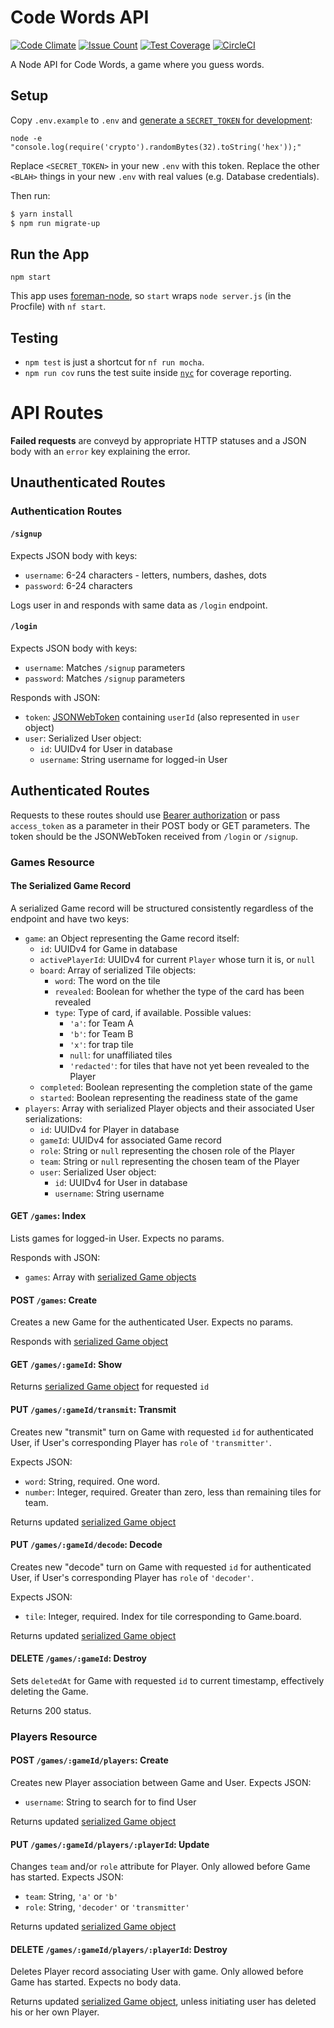 # Code Words API
[![Code Climate](https://codeclimate.com/github/bensaufley/code-words-api/badges/gpa.svg)](https://codeclimate.com/github/bensaufley/code-words-api) [![Issue Count](https://codeclimate.com/github/bensaufley/code-words-api/badges/issue_count.svg)](https://codeclimate.com/github/bensaufley/code-words-api) [![Test Coverage](https://codeclimate.com/github/bensaufley/code-words-api/badges/coverage.svg)](https://codeclimate.com/github/bensaufley/code-words-api/coverage) [![CircleCI](https://circleci.com/gh/bensaufley/code-words-api/tree/master.svg?style=shield)](https://circleci.com/gh/bensaufley/code-words-api/tree/master)


A Node API for Code Words, a game where you guess words.

## Setup

Copy `.env.example` to `.env` and
[generate a `SECRET_TOKEN` for development](secret-key-gen):

```
node -e "console.log(require('crypto').randomBytes(32).toString('hex'));"
```

Replace `<SECRET_TOKEN>` in your new `.env` with this token. Replace the
other `<BLAH>` things in your new `.env` with real values (e.g. Database
credentials).

Then run:

```sh
$ yarn install
$ npm run migrate-up
```

## Run the App

`npm start`

This app uses [foreman-node], so `start` wraps `node server.js` (in the
Procfile) with `nf start`.

## Testing

- `npm test` is just a shortcut for `nf run mocha`.
- `npm run cov` runs the test suite inside [`nyc`] for coverage reporting.

[secret-key-gen]: https://github.com/dwyl/learn-json-web-tokens#how-to-generate-secret-key
[`nyc`]: https://github.com/istanbuljs/nyc
[foreman-node]: https://github.com/strongloop/node-foreman

# API Routes

**Failed requests** are conveyd by appropriate HTTP statuses and a JSON body with an `error` key explaining the error.

## Unauthenticated Routes

### Authentication Routes

#### `/signup`

Expects JSON body with keys:

- `username`: 6-24 characters - letters, numbers, dashes, dots
- `password`: 6-24 characters

Logs user in and responds with same data as `/login` endpoint.

#### `/login`

Expects JSON body with keys:

- `username`: Matches `/signup` parameters
- `password`: Matches `/signup` parameters

Responds with JSON:

- `token`: [JSONWebToken] containing `userId` (also represented in `user` object)
- `user`: Serialized User object:
  - `id`: UUIDv4 for User in database
  - `username`: String username for logged-in User

## Authenticated Routes

Requests to these routes should use [Bearer authorization] or pass `access_token` as a parameter in their POST body or GET parameters. The token should be the JSONWebToken received from `/login` or `/signup`.

### Games Resource

#### The Serialized Game Record

A serialized Game record will be structured consistently regardless of the endpoint and have two keys:

- `game`: an Object representing the Game record itself:
  - `id`: UUIDv4 for Game in database
  - `activePlayerId`: UUIDv4 for current `Player` whose turn it is, or `null`
  - `board`: Array of serialized Tile objects:
    - `word`: The word on the tile
    - `revealed`: Boolean for whether the type of the card has been revealed
    - `type`: Type of card, if available. Possible values:
      - `'a'`: for Team A
      - `'b'`: for Team B
      - `'x'`: for trap tile
      - `null`: for unaffiliated tiles
      - `'redacted'`: for tiles that have not yet been revealed to the Player
  - `completed`: Boolean representing the completion state of the game
  - `started`: Boolean representing the readiness state of the game
- `players`: Array with serialized Player objects and their associated User serializations:
  - `id`: UUIDv4 for Player in database
  - `gameId`: UUIDv4 for associated Game record
  - `role`: String or `null` representing the chosen role of the Player
  - `team`: String or `null` representing the chosen team of the Player
  - `user`: Serialized User object:
    - `id`: UUIDv4 for User in database
    - `username`: String username

#### GET `/games`: Index

Lists games for logged-in User. Expects no params.

Responds with JSON:

- `games`: Array with [serialized Game objects](#the-serialized-game-record)

#### POST `/games`: Create

Creates a new Game for the authenticated User. Expects no params.

Responds with [serialized Game object](#the-serialized-game-record)

#### GET `/games/:gameId`: Show

Returns [serialized Game object](#the-serialized-game-record) for requested `id`

#### PUT `/games/:gameId/transmit`: Transmit

Creates new "transmit" turn on Game with requested `id` for authenticated User, if User's
corresponding Player has `role` of `'transmitter'`.

Expects JSON:

- `word`: String, required. One word.
- `number`: Integer, required. Greater than zero, less than remaining tiles for team.

Returns updated [serialized Game object](#the-serialized-game-record)

#### PUT `/games/:gameId/decode`: Decode

Creates new "decode" turn on Game with requested `id` for authenticated User, if User's
corresponding Player has `role` of `'decoder'`.

Expects JSON:

- `tile`: Integer, required. Index for tile corresponding to Game.board.

Returns updated [serialized Game object](#the-serialized-game-record)

#### DELETE `/games/:gameId`: Destroy

Sets `deletedAt` for Game with requested `id` to current timestamp, effectively
deleting the Game.

Returns 200 status.

### Players Resource

#### POST `/games/:gameId/players`: Create

Creates new Player association between Game and User. Expects JSON:

- `username`: String to search for to find User

Returns updated [serialized Game object](#the-serialized-game-record)

#### PUT `/games/:gameId/players/:playerId`: Update

Changes `team` and/or `role` attribute for Player. Only allowed before Game has started. Expects JSON:

- `team`: String, `'a'` or `'b'`
- `role`: String, `'decoder'` or `'transmitter'`

Returns updated [serialized Game object](#the-serialized-game-record)

#### DELETE `/games/:gameId/players/:playerId`: Destroy

Deletes Player record associating User with game. Only allowed before Game has started. Expects no body data.

Returns updated [serialized Game object](#the-serialized-game-record), unless initiating user has deleted his or her own Player.

[JSONWebToken]: https://github.com/auth0/node-jsonwebtoken
[Bearer authorization]: http://self-issued.info/docs/draft-ietf-oauth-v2-bearer.html
